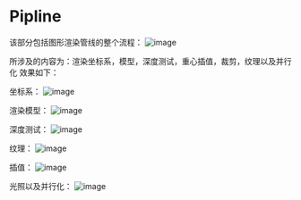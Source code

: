 # Pipline


该部分包括图形渲染管线的整个流程：
![image](https://user-images.githubusercontent.com/93811399/216047539-a49eb8d3-d4ce-49ed-83c2-9707a7978572.png)

所涉及的内容为：渲染坐标系，模型，深度测试，重心插值，裁剪，纹理以及并行化
效果如下：

坐标系：
![image](https://user-images.githubusercontent.com/93811399/216048054-ffbad356-f8d2-4e66-9450-0d8bb6225095.png)

渲染模型：
![image](https://user-images.githubusercontent.com/93811399/216048134-6a66ff11-dba4-4371-8a11-a61a59eafa88.png)

深度测试：
![image](https://user-images.githubusercontent.com/93811399/216048239-22ff25e3-642d-4ab2-86c2-20ddb35ae69d.png)

纹理：
![image](https://user-images.githubusercontent.com/93811399/216048420-b0287b77-356e-459c-86b4-5350e90e6663.png)

插值：
![image](https://user-images.githubusercontent.com/93811399/216048486-f8755ea6-da2d-454f-988b-b6a2cf0b3c7c.png)

光照以及并行化：
![image](https://user-images.githubusercontent.com/93811399/216048580-575f4a42-8b5c-4fb2-bdf8-4a7de6363d03.png)

